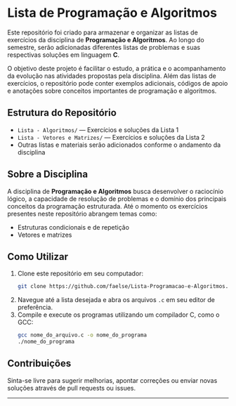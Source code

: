 # Lista de Programação e Algoritmos

Este repositório foi criado para armazenar e organizar as listas de exercícios da disciplina de **Programação e Algoritmos**. Ao longo do semestre, serão adicionadas diferentes listas de problemas e suas respectivas soluções em linguagem **C**.

O objetivo deste projeto é facilitar o estudo, a prática e o acompanhamento da evolução nas atividades propostas pela disciplina. Além das listas de exercícios, o repositório pode conter exemplos adicionais, códigos de apoio e anotações sobre conceitos importantes de programação e algoritmos.

## Estrutura do Repositório

- `Lista - Algoritmos/` — Exercícios e soluções da Lista 1
- `Lista - Vetores e Matrizes/` — Exercícios e soluções da Lista 2
- Outras listas e materiais serão adicionados conforme o andamento da disciplina

## Sobre a Disciplina

A disciplina de **Programação e Algoritmos** busca desenvolver o raciocínio lógico, a capacidade de resolução de problemas e o domínio dos principais conceitos da programação estruturada. Até o momento os exercícios presentes neste repositório abrangem temas como:

- Estruturas condicionais e de repetição
- Vetores e matrizes

## Como Utilizar

1. Clone este repositório em seu computador:
   ```bash
   git clone https://github.com/faelse/Lista-Programacao-e-Algoritmos.git
   ```
2. Navegue até a lista desejada e abra os arquivos `.c` em seu editor de preferência.
3. Compile e execute os programas utilizando um compilador C, como o GCC:
   ```bash
   gcc nome_do_arquivo.c -o nome_do_programa
   ./nome_do_programa
   ```

## Contribuições

Sinta-se livre para sugerir melhorias, apontar correções ou enviar novas soluções através de pull requests ou issues.

---
